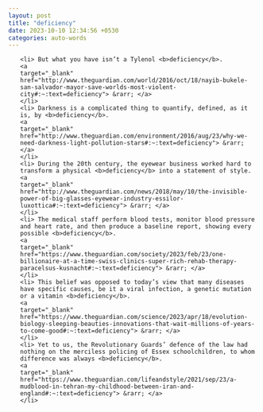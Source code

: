 ```yaml
---
layout: post
title: "deficiency"
date: 2023-10-10 12:34:56 +0530
categories: auto-words
---
```

<ol>

    <li> But what you have isn’t a Tylenol <b>deficiency</b>.
    <a 
    target="_blank" 
    href="http://www.theguardian.com/world/2016/oct/18/nayib-bukele-san-salvador-mayor-save-worlds-most-violent-city#:~:text=deficiency"> &rarr; </a>
    </li>
    <li> Darkness is a complicated thing to quantify, defined, as it is, by <b>deficiency</b>.
    <a 
    target="_blank" 
    href="http://www.theguardian.com/environment/2016/aug/23/why-we-need-darkness-light-pollution-stars#:~:text=deficiency"> &rarr; </a>
    </li>
    <li> During the 20th century, the eyewear business worked hard to transform a physical <b>deficiency</b> into a statement of style.
    <a 
    target="_blank" 
    href="http://www.theguardian.com/news/2018/may/10/the-invisible-power-of-big-glasses-eyewear-industry-essilor-luxottica#:~:text=deficiency"> &rarr; </a>
    </li>
    <li> The medical staff perform blood tests, monitor blood pressure and heart rate, and then produce a baseline report, showing every possible <b>deficiency</b>.
    <a 
    target="_blank" 
    href="https://www.theguardian.com/society/2023/feb/23/one-billionaire-at-a-time-swiss-clinics-super-rich-rehab-therapy-paracelsus-kusnacht#:~:text=deficiency"> &rarr; </a>
    </li>
    <li> This belief was opposed to today’s view that many diseases have specific causes, be it a viral infection, a genetic mutation or a vitamin <b>deficiency</b>.
    <a 
    target="_blank" 
    href="https://www.theguardian.com/science/2023/apr/18/evolution-biology-sleeping-beauties-innovations-that-wait-millions-of-years-to-come-good#:~:text=deficiency"> &rarr; </a>
    </li>
    <li> Yet to us, the Revolutionary Guards’ defence of the law had nothing on the merciless policing of Essex schoolchildren, to whom difference was always <b>deficiency</b>.
    <a 
    target="_blank" 
    href="https://www.theguardian.com/lifeandstyle/2021/sep/23/a-mudblood-in-tehran-my-childhood-between-iran-and-england#:~:text=deficiency"> &rarr; </a>
    </li>